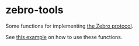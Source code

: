 # zebro-tools

Some functions for implementing [the Zebro protocol](https://zebro.dev).

See [this example](https://github.com/ymilkessa/zebro-tools/tree/main/examples/howItWorks.ts) on how to use these functions.